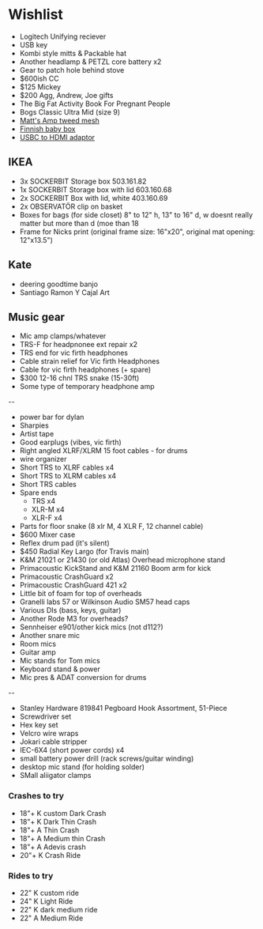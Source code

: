 # Wishlist

- Logitech Unifying reciever
- USB key
- Kombi style mitts & Packable hat
- Another headlamp & PETZL core battery x2
- Gear to patch hole behind stove
- $600ish CC
- $125 Mickey
- $200 Agg, Andrew, Joe gifts
- The Big Fat Activity Book For Pregnant People
- Bogs Classic Ultra Mid (size 9)
- [Matt's Amp tweed mesh](https://nextgenguitars.ca/categories/cab-case-parts/grill-cloth-piping.html)
- [Finnish baby box](https://www.finnishbabybox.com/en/)
- [USBC to HDMI adaptor](https://www.amazon.ca/Adaptor%EF%BC%8C-Multiport-Charging-ChromeBook-Converter/dp/B07G82ZW1D/)

## IKEA

- 3x SOCKERBIT Storage box 503.161.82
- 1x SOCKERBIT Storage box with lid 603.160.68
- 2x SOCKERBIT Box with lid, white 403.160.69
- 2x OBSERVATÖR clip on basket
- Boxes for bags (for side closet) 8" to 12" h, 13" to 16" d, w doesnt really matter but more than d (moe than 18
- Frame for Nicks print (original frame size: 16"x20", original mat opening: 12"x13.5")

## Kate

- deering goodtime banjo
- Santiago Ramon Y Cajal Art

## Music gear

- Mic amp clamps/whatever
- TRS-F for headpnonee ext repair x2
- TRS end for vic firth headphones
- Cable strain relief for Vic firth Headphones
- Cable for vic firth headphones (+ spare)
- $300 12-16 chnl TRS snake (15-30ft)
- Some type of temporary headphone amp

--

- power bar for dylan
- Sharpies
- Artist tape
- Good earplugs (vibes, vic firth)
- Right angled XLRF/XLRM 15 foot cables - for drums
- wire organizer
- Short TRS to XLRF cables x4
- Short TRS to XLRM cables x4
- Short TRS cables
- Spare ends
  - TRS x4
  - XLR-M x4
  - XLR-F x4
- Parts for floor snake (8 xlr M, 4 XLR F, 12 channel cable)
- $600 Mixer case
- Reflex drum pad (it's silent)
- $450 Radial Key Largo (for Travis main)
- K&M 21021 or 21430 (or old Atlas) Overhead microphone stand
- Primacoustic KickStand and K&M 21160 Boom arm for kick
- Primacoustic CrashGuard x2
- Primacoustic CrashGuard 421 x2
- Little bit of foam for top of overheads
- Granelli labs 57 or Wilkinson Audio SM57 head caps
- Various DIs (bass, keys, guitar)
- Another Rode M3 for overheads?
- Sennheiser e901/other kick mics (not d112?)
- Another snare mic
- Room mics
- Guitar amp
- Mic stands for Tom mics
- Keyboard stand & power
- Mic pres & ADAT conversion for drums

--

- Stanley Hardware 819841 Pegboard Hook Assortment, 51-Piece
- Screwdriver set
- Hex key set
- Velcro wire wraps
- Jokari cable stripper
- IEC-6X4 (short power cords) x4
- small battery power drill (rack screws/guitar winding)
- desktop mic stand (for holding solder)
- SMall aliigator clamps

### Crashes to try

- 18"+ K custom Dark Crash
- 18"+ K Dark Thin Crash
- 18"+ A Thin Crash
- 18"+ A Medium thin Crash
- 18"+ A Adevis crash
- 20"+ K Crash Ride

### Rides to try

- 22" K custom ride
- 24" K Light Ride
- 22" K dark medium ride
- 22" A Medium Ride
